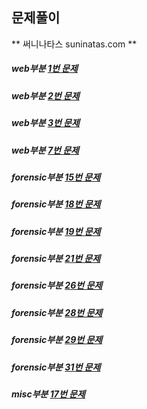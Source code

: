 ## 문제풀이

** 써니나타스 suninatas.com **

##### web부분 [1번 문제](suninatas/web/1/Web1.MD)
##### web부분 [2번 문제](suninatas/web/2/Web2.MD)
##### web부분 [3번 문제](suninatas/web/3/Web3.MD)
##### web부분 [7번 문제](suninatas/web/7/Web7.MD)
##### forensic부분 [15번 문제](suninatas/forensic/15/forensic15.MD)
##### forensic부분 [18번 문제](suninatas/forensic/18/forensic18.MD)
##### forensic부분 [19번 문제](suninatas/forensic/19/forensic19.MD)
##### forensic부분 [21번 문제](suninatas/forensic/21/forensic21.MD)
##### forensic부분 [26번 문제](suninatas/forensic/26/forensic26.MD)
##### forensic부분 [28번 문제](suninatas/forensic/28/forensic28.MD)
##### forensic부분 [29번 문제](suninatas/forensic/29/forensic29.MD)
##### forensic부분 [31번 문제](suninatas/forensic/31/forensic31.MD)
##### misc부분 [17번 문제](suninatas/misc/17/Misc17.MD)
